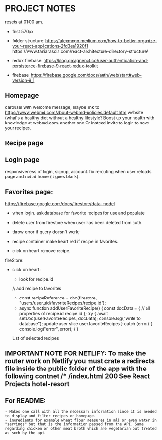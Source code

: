 # PROJECT NOTES

resets at 01:00 am.

- first 570px

- folder structure: https://alexmngn.medium.com/how-to-better-organize-your-react-applications-2fd3ea1920f1
  https://www.taniarascia.com/react-architecture-directory-structure/

- redux firebase: https://blog.gmagnenat.co/user-authentication-and-persistence-firebase-9-react-redux-toolkit

- firebase: https://firebase.google.com/docs/auth/web/start#web-version-9_1

## Homepage

carousel with welcome message, maybe link to https://www.webmd.com/about-webmd-policies/default.htm website (what's a healthy diet without a healthy lifestyle? Boost up your health with knowledge at webmd.com. another one.Or instead invite to login to save your recipes.

## Recipe page

## Login page

responsiveness of login, signup, account.
fix rerouting when user reloads page and not at home (it goes blank).

## Favorites page:

https://firebase.google.com/docs/firestore/data-model

- when login. ask database for favorite recipes for use and populate

- delete user from firestore when user has been deleted from auth.
- throw error if query doesn't work;
- recipe container make heart red if recipe in favorites.
- click on heart remove recipe.

fireStore:

- click on heart:

  - look for recipe.id

  // add recipe to favorites

  - const recipeReference = doc(firestore, "users/user.uid/favoriteRecipes/recipe.id");
  - async function addUserFavoriteRecipe() {
    const docData = {
    // all properties of recipe.id
    recipe.id
    };
    try {
    await setDoc(userFavoriteRecipes, docData);
    console.log("write to database");
    update user slice user.favoriteRecipes
    } catch (error) {
    console.log("error", error);
    }
    }

  List of selected recipes

## IMPORTANT NOTE FOR NETLIFY: To make the router work on Netlify you must crate a redirects file inside the public folder of the app with the following contnet /\* /index.html 200 See React Projects hotel-resort

## For README:

    - Makes one call with all the necessary information since it is needed to display and filter recipes on homepage.
    - ingredients for example wheat flour measures in mll or even water in "servings" but that is the information passed from the API. Same regarding chicken or other meat broth which are vegetarian but treated as such by the api.
